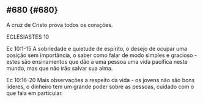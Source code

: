 ## #680 {#680}

A cruz de Cristo prova todos os corações.

ECLESIASTES 10

Ec 10:1-15 A sobriedade e quietude de espírito, o desejo de ocupar uma posição sem importância, o saber como falar de modo simples e gracioso - estes são ensinamentos que dão a uma pessoa uma vida pacífica neste mundo, mas que não irão salvar sua alma.

Ec 10:16-20 Mais observações a respeito da vida - os jovens não são bons líderes, o dinheiro tem um grande poder sobre as pessoas, cuidado com o que fala em particular.